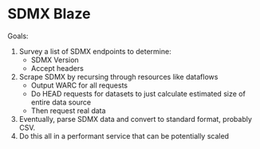 # SDMX Blaze

Goals:

1. Survey a list of SDMX endpoints to determine:
   - SDMX Version
   - Accept headers
2. Scrape SDMX by recursing through resources like dataflows
   - Output WARC for all requests
   - Do HEAD requests for datasets to just calculate estimated size of entire data source
   - Then request real data
3. Eventually, parse SDMX data and convert to standard format, probably CSV.
4. Do this all in a performant service that can be potentially scaled

